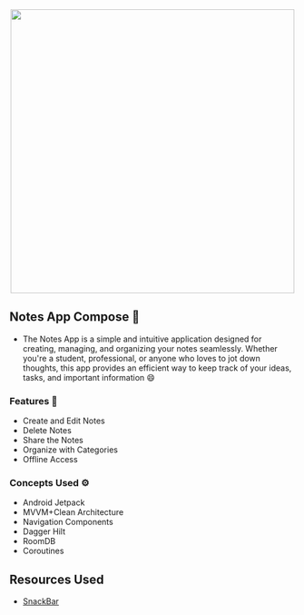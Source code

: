 <div align="center">
<img width="500" src="https://github.com/utkarsh006/Notes-app-compose/assets/94545831/d16b218d-abf3-46cb-a1c1-137301df6bed" /></div>

## Notes App Compose 📒

- The Notes App is a simple and intuitive application designed for creating, managing, and organizing your notes seamlessly.
 Whether you're a student, professional, or anyone who loves to jot down thoughts, this app provides an efficient way to keep track of
your ideas, tasks, and important information 😄

### Features 📱
- Create and Edit Notes
- Delete Notes
- Share the Notes
- Organize with Categories
- Offline Access

### Concepts Used ⚙️

- Android Jetpack
- MVVM+Clean Architecture
- Navigation Components
- Dagger Hilt
- RoomDB
- Coroutines

## Resources Used 

- [SnackBar](https://developer.android.com/reference/kotlin/androidx/compose/material3/SnackbarHostState)